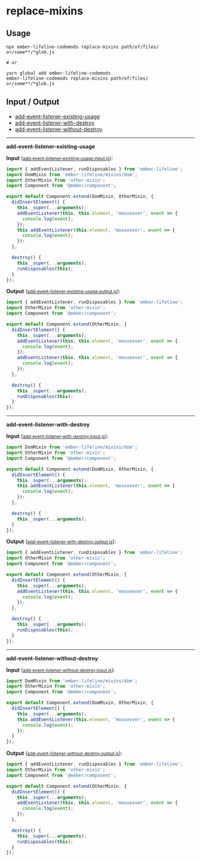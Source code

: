 # replace-mixins


## Usage

```
npx ember-lifeline-codemods replace-mixins path/of/files/ or/some**/*glob.js

# or

yarn global add ember-lifeline-codemods
ember-lifeline-codemods replace-mixins path/of/files/ or/some**/*glob.js
```

## Input / Output

<!--FIXTURES_TOC_START-->
* [add-event-listener-existing-usage](#add-event-listener-existing-usage)
* [add-event-listener-with-destroy](#add-event-listener-with-destroy)
* [add-event-listener-without-destroy](#add-event-listener-without-destroy)
<!--FIXTURES_TOC_END-->

<!--FIXTURES_CONTENT_START-->
---
<a id="add-event-listener-existing-usage">**add-event-listener-existing-usage**</a>

**Input** (<small>[add-event-listener-existing-usage.input.js](transforms/replace-mixins/__testfixtures__/add-event-listener-existing-usage.input.js)</small>):
```js
import { addEventListener, runDisposables } from 'ember-lifeline';
import DomMixin from 'ember-lifeline/mixins/dom';
import OtherMixin from 'other-mixin';
import Component from '@ember/component';

export default Component.extend(DomMixin, OtherMixin, {
  didInsertElement() {
    this._super(...arguments);
    addEventListener(this, this.element, 'mouseover', event => {
      console.log(event);
    });
    this.addEventListener(this.element, 'mouseover', event => {
      console.log(event);
    });
  },

  destroy() {
    this._super(...arguments);
    runDisposables(this);
  }
});

```

**Output** (<small>[add-event-listener-existing-usage.output.js](transforms/replace-mixins/__testfixtures__/add-event-listener-existing-usage.output.js)</small>):
```js
import { addEventListener, runDisposables } from 'ember-lifeline';
import OtherMixin from 'other-mixin';
import Component from '@ember/component';

export default Component.extend(OtherMixin, {
  didInsertElement() {
    this._super(...arguments);
    addEventListener(this, this.element, 'mouseover', event => {
      console.log(event);
    });
    addEventListener(this, this.element, 'mouseover', event => {
      console.log(event);
    });
  },

  destroy() {
    this._super(...arguments);
    runDisposables(this);
  }
});

```
---
<a id="add-event-listener-with-destroy">**add-event-listener-with-destroy**</a>

**Input** (<small>[add-event-listener-with-destroy.input.js](transforms/replace-mixins/__testfixtures__/add-event-listener-with-destroy.input.js)</small>):
```js
import DomMixin from 'ember-lifeline/mixins/dom';
import OtherMixin from 'other-mixin';
import Component from '@ember/component';

export default Component.extend(DomMixin, OtherMixin, {
  didInsertElement() {
    this._super(...arguments);
    this.addEventListener(this.element, 'mouseover', event => {
      console.log(event);
    });
  },

  destroy() {
    this._super(...arguments);
  }
});

```

**Output** (<small>[add-event-listener-with-destroy.output.js](transforms/replace-mixins/__testfixtures__/add-event-listener-with-destroy.output.js)</small>):
```js
import { addEventListener, runDisposables } from 'ember-lifeline';
import OtherMixin from 'other-mixin';
import Component from '@ember/component';

export default Component.extend(OtherMixin, {
  didInsertElement() {
    this._super(...arguments);
    addEventListener(this, this.element, 'mouseover', event => {
      console.log(event);
    });
  },

  destroy() {
    this._super(...arguments);
    runDisposables(this);
  }
});

```
---
<a id="add-event-listener-without-destroy">**add-event-listener-without-destroy**</a>

**Input** (<small>[add-event-listener-without-destroy.input.js](transforms/replace-mixins/__testfixtures__/add-event-listener-without-destroy.input.js)</small>):
```js
import DomMixin from 'ember-lifeline/mixins/dom';
import OtherMixin from 'other-mixin';
import Component from '@ember/component';

export default Component.extend(DomMixin, OtherMixin, {
  didInsertElement() {
    this._super(...arguments);
    this.addEventListener(this.element, 'mouseover', event => {
      console.log(event);
    });
  }
});

```

**Output** (<small>[add-event-listener-without-destroy.output.js](transforms/replace-mixins/__testfixtures__/add-event-listener-without-destroy.output.js)</small>):
```js
import { addEventListener, runDisposables } from 'ember-lifeline';
import OtherMixin from 'other-mixin';
import Component from '@ember/component';

export default Component.extend(OtherMixin, {
  didInsertElement() {
    this._super(...arguments);
    addEventListener(this, this.element, 'mouseover', event => {
      console.log(event);
    });
  },

  destroy() {
    this._super(...arguments);
    runDisposables(this);
  }
});

```
<!--FIXTURES_CONTENT_END-->